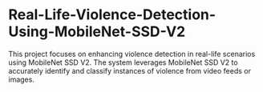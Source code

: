 # Real-Life-Violence-Detection-Using-MobileNet-SSD-V2
This project focuses on enhancing violence detection in real-life scenarios using MobileNet SSD V2. The system leverages MobileNet SSD V2 to accurately identify and classify instances of violence from video feeds or images.
